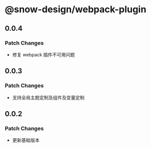 # @snow-design/webpack-plugin

## 0.0.4

### Patch Changes

- 修复 webpack 插件不可用问题

## 0.0.3

### Patch Changes

- 支持全局主题定制及组件及变量定制

## 0.0.2

### Patch Changes

- 更新基础版本
